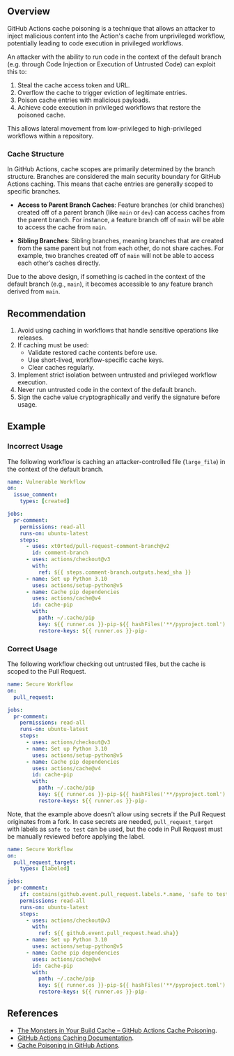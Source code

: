 ## Overview

GitHub Actions cache poisoning is a technique that allows an attacker to inject malicious content into the Action's cache from unprivileged workflow, potentially leading to code execution in privileged workflows.

An attacker with the ability to run code in the context of the default branch (e.g. through Code Injection or Execution of Untrusted Code) can exploit this to:

1. Steal the cache access token and URL.
2. Overflow the cache to trigger eviction of legitimate entries.
3. Poison cache entries with malicious payloads.
4. Achieve code execution in privileged workflows that restore the poisoned cache.

This allows lateral movement from low-privileged to high-privileged workflows within a repository.

### Cache Structure

In GitHub Actions, cache scopes are primarily determined by the branch structure. Branches are considered the main security boundary for GitHub Actions caching. This means that cache entries are generally scoped to specific branches.

- **Access to Parent Branch Caches**: Feature branches (or child branches) created off of a parent branch (like `main` or `dev`) can access caches from the parent branch. For instance, a feature branch off of `main` will be able to access the cache from `main`.

- **Sibling Branches**: Sibling branches, meaning branches that are created from the same parent but not from each other, do not share caches. For example, two branches created off of `main` will not be able to access each other’s caches directly.

Due to the above design, if something is cached in the context of the default branch (e.g., `main`), it becomes accessible to any feature branch derived from `main`.

## Recommendation

1. Avoid using caching in workflows that handle sensitive operations like releases.
2. If caching must be used:
   - Validate restored cache contents before use.
   - Use short-lived, workflow-specific cache keys.
   - Clear caches regularly.
3. Implement strict isolation between untrusted and privileged workflow execution.
4. Never run untrusted code in the context of the default branch.
5. Sign the cache value cryptographically and verify the signature before usage.

## Example

### Incorrect Usage

The following workflow is caching an attacker-controlled file (`large_file`) in the context of the default branch.

```yaml
name: Vulnerable Workflow
on:
  issue_comment:
    types: [created]

jobs:
  pr-comment:
    permissions: read-all
    runs-on: ubuntu-latest
    steps:
      - uses: xt0rted/pull-request-comment-branch@v2
        id: comment-branch
      - uses: actions/checkout@v3
        with:
          ref: ${{ steps.comment-branch.outputs.head_sha }}
      - name: Set up Python 3.10
        uses: actions/setup-python@v5
      - name: Cache pip dependencies
        uses: actions/cache@v4
        id: cache-pip
        with:
          path: ~/.cache/pip
          key: ${{ runner.os }}-pip-${{ hashFiles('**/pyproject.toml') }}
          restore-keys: ${{ runner.os }}-pip-
```

### Correct Usage

The following workflow checking out untrusted files, but the cache is scoped to the Pull Request.

```yaml
name: Secure Workflow
on:
  pull_request:

jobs:
  pr-comment:
    permissions: read-all
    runs-on: ubuntu-latest
    steps:
      - uses: actions/checkout@v3
      - name: Set up Python 3.10
        uses: actions/setup-python@v5
      - name: Cache pip dependencies
        uses: actions/cache@v4
        id: cache-pip
        with:
          path: ~/.cache/pip
          key: ${{ runner.os }}-pip-${{ hashFiles('**/pyproject.toml') }}
          restore-keys: ${{ runner.os }}-pip-
```

Note, that the example above doesn't allow using secrets if the Pull Request originates from a fork. In case secrets are needed, `pull_request_target` with labels as `safe to test` can be used, but the code in Pull Request must be manually reviewed before applying the label.

```yaml
name: Secure Workflow
on:
  pull_request_target:
    types: [labeled]

jobs:
  pr-comment:
    if: contains(github.event.pull_request.labels.*.name, 'safe to test')
    permissions: read-all
    runs-on: ubuntu-latest
    steps:
      - uses: actions/checkout@v3
        with:
          ref: ${{ github.event.pull_request.head.sha}}
      - name: Set up Python 3.10
        uses: actions/setup-python@v5
      - name: Cache pip dependencies
        uses: actions/cache@v4
        id: cache-pip
        with:
          path: ~/.cache/pip
          key: ${{ runner.os }}-pip-${{ hashFiles('**/pyproject.toml') }}
          restore-keys: ${{ runner.os }}-pip-
```

## References

- [The Monsters in Your Build Cache – GitHub Actions Cache Poisoning](https://adnanthekhan.com/2024/05/06/the-monsters-in-your-build-cache-github-actions-cache-poisoning/).
- [GitHub Actions Caching Documentation](https://docs.github.com/en/actions/using-workflows/caching-dependencies-to-speed-up-workflows).
- [Cache Poisoning in GitHub Actions](https://scribesecurity.com/blog/github-cache-poisoning/).

